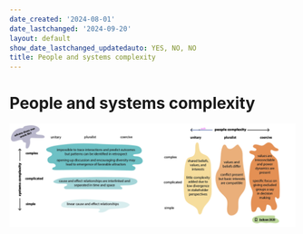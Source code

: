 ```yaml
---
date_created: '2024-08-01'
date_lastchanged: '2024-09-20'
layout: default
show_date_lastchanged_updatedauto: YES, NO, NO
title: People and systems complexity
---
```


# People and systems complexity 


![](media/cleanshot_2024-07-26-at-22-27-53@2x.png)